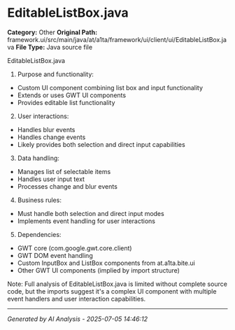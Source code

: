 # EditableListBox.java

**Category:** Other
**Original Path:** framework.ui/src/main/java/at/a1ta/framework/ui/client/ui/EditableListBox.java
**File Type:** Java source file

EditableListBox.java
1. Purpose and functionality:
- Custom UI component combining list box and input functionality
- Extends or uses GWT UI components
- Provides editable list functionality

2. User interactions:
- Handles blur events
- Handles change events
- Likely provides both selection and direct input capabilities

3. Data handling:
- Manages list of selectable items
- Handles user input text
- Processes change and blur events

4. Business rules:
- Must handle both selection and direct input modes
- Implements event handling for user interactions

5. Dependencies:
- GWT core (com.google.gwt.core.client)
- GWT DOM event handling
- Custom InputBox and ListBox components from at.a1ta.bite.ui
- Other GWT UI components (implied by import structure)

Note: Full analysis of EditableListBox.java is limited without complete source code, but the imports suggest it's a complex UI component with multiple event handlers and user interaction capabilities.

---
*Generated by AI Analysis - 2025-07-05 14:46:12*
